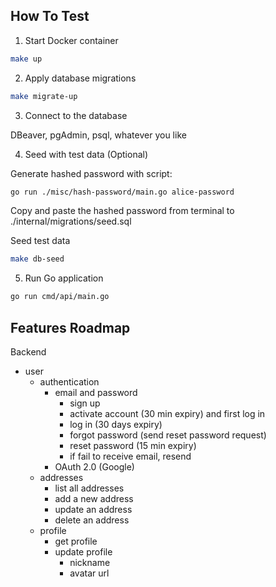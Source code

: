 ## How To Test

1. Start Docker container

```sh
make up
```

2. Apply database migrations

```sh
make migrate-up
```

3. Connect to the database

DBeaver, pgAdmin, psql, whatever you like

4. Seed with test data (Optional)

Generate hashed password with script:

```sh
go run ./misc/hash-password/main.go alice-password
```

Copy and paste the hashed password from terminal to ./internal/migrations/seed.sql

Seed test data

```sh
make db-seed
```

5. Run Go application

```sh
go run cmd/api/main.go
```

## Features Roadmap

Backend
- user
  - authentication
    - email and password
      - sign up
      - activate account (30 min expiry) and first log in
      - log in (30 days expiry)
      - forgot password (send reset password request)
      - reset password (15 min expiry)
      - if fail to receive email, resend
    - OAuth 2.0 (Google)
  - addresses
    - list all addresses
    - add a new address
    - update an address
    - delete an address
  - profile
    - get profile
    - update profile
      - nickname
      - avatar url
